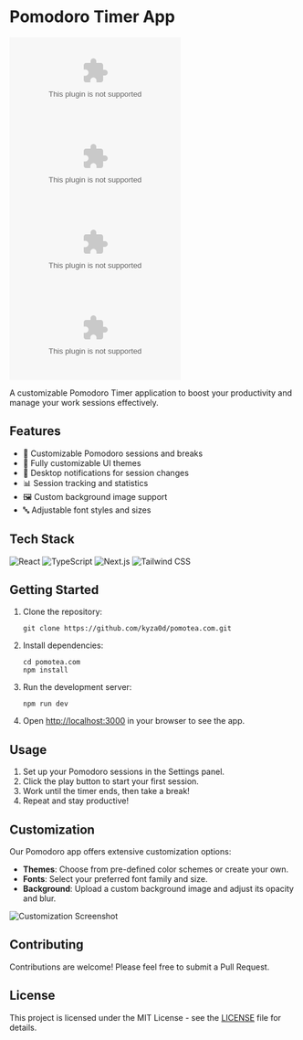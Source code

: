 
# Pomodoro Timer App

![GitHub last
commit](https://img.shields.io/github/last-commit/kyza0d/pomotea.com)
![GitHub issues](https://img.shields.io/github/issues/kyza0d/pomotea.com)
![GitHub stars](https://img.shields.io/github/stars/kyza0d/pomotea.com)
![GitHub license](https://img.shields.io/github/license/kyza0d/pomotea.com)

A customizable Pomodoro Timer application to boost your productivity and manage your work sessions effectively.

## Features

- 🍅 Customizable Pomodoro sessions and breaks
- 🎨 Fully customizable UI themes
- 🔔 Desktop notifications for session changes
- 📊 Session tracking and statistics
- 🖼️ Custom background image support
- 🔤 Adjustable font styles and sizes

## Tech Stack

![React](https://img.shields.io/badge/-React-61DAFB?style=flat-square&logo=react&logoColor=black)
![TypeScript](https://img.shields.io/badge/-TypeScript-3178C6?style=flat-square&logo=typescript&logoColor=white)
![Next.js](https://img.shields.io/badge/-Next.js-000000?style=flat-square&logo=next.js&logoColor=white)
![Tailwind CSS](https://img.shields.io/badge/-Tailwind_CSS-38B2AC?style=flat-square&logo=tailwind-css&logoColor=white)

## Getting Started

1. Clone the repository:
   ```
   git clone https://github.com/kyza0d/pomotea.com.git
   ```

2. Install dependencies:
   ```
   cd pomotea.com
   npm install
   ```

3. Run the development server:
   ```
   npm run dev
   ```

4. Open [http://localhost:3000](http://localhost:3000) in your browser to see the app.

## Usage

1. Set up your Pomodoro sessions in the Settings panel.
2. Click the play button to start your first session.
3. Work until the timer ends, then take a break!
4. Repeat and stay productive!

## Customization

Our Pomodoro app offers extensive customization options:

- **Themes**: Choose from pre-defined color schemes or create your own.
- **Fonts**: Select your preferred font family and size.
- **Background**: Upload a custom background image and adjust its opacity and blur.

![Customization Screenshot](path/to/customization/screenshot.png)

## Contributing

Contributions are welcome! Please feel free to submit a Pull Request.

## License

This project is licensed under the MIT License - see the [LICENSE](LICENSE) file for details.
